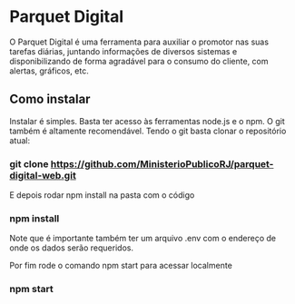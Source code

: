 # Parquet Digital

O Parquet Digital é uma ferramenta para auxiliar o promotor nas suas tarefas diárias, juntando informações de diversos sistemas e disponibilizando de forma agradável para o consumo do cliente, com alertas, gráficos, etc.

## Como instalar

Instalar é simples. Basta ter acesso às ferramentas node.js e o npm. O git também é altamente recomendável.
Tendo o git basta clonar o repositório atual:

### git clone https://github.com/MinisterioPublicoRJ/parquet-digital-web.git

E depois rodar npm install na pasta com o código

### npm install

Note que é importante também ter um arquivo .env com o endereço de onde os dados serão requeridos.

Por fim rode o comando npm start para acessar localmente

### npm start